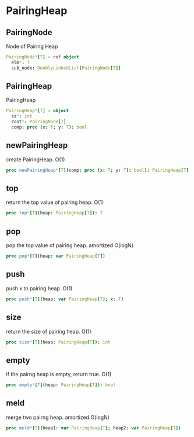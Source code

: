 # PairingHeap

## PairingNode

Node of Pairing Heap
```nim
PairingNode*[T] = ref object
  elm*: T
  sub_node: DoublyLinkedList[PairingNode[T]]

```
## PairingHeap

PairingHeap
```nim
PairingHeap*[T] = object
  sz*: int
  root*: PairingNode[T]
  comp: proc (x: T; y: T): bool

```
## newPairingHeap

create PairingHeap. O(1)
```nim
proc newPairingHeap*[T](comp: proc (x: T; y: T): bool): PairingHeap[T]
```
## top

return the top value of pairing heap. O(1)
```nim
proc top*[T](heap: PairingHeap[T]): T
```
## pop

pop the top value of pairing heap. amortized O(logN)
```nim
proc pop*[T](heap: var PairingHeap[T])
```
## push

push x to pairing heap. O(1)
```nim
proc push*[T](heap: var PairingHeap[T]; x: T)
```
## size

return the size of pairing heap. O(1)
```nim
proc size*[T](heap: PairingHeap[T]): int
```
## empty

if the pairng heap is empty, return true. O(1)
```nim
proc empty*[T](heap: PairingHeap[T]): bool
```
## meld

merge two pairng heap. amortized O(logN)
```nim
proc meld*[T](heap1: var PairingHeap[T]; heap2: var PairingHeap[T])
```
